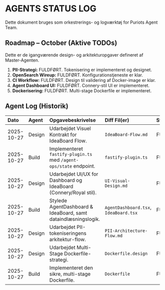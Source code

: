 # AGENTS STATUS LOG

Dette dokument bruges som orkestrerings- og logværktøj for Puriots Agent Team.

## Roadmap – October (Aktive TODOs)

Dette er de igangværende design- og arkitekturopgaver defineret af Master-Agenten.

1.  **PII-Strategi:** FULDFØRT. Tokenisering er implementeret og designet.
2.  **OpenSearch Wireup:** FULDFØRT. Konfigurationstjeneste er klar.
3.  **CI Workflow:** FULDFØRT. Design til validering af Docker-image er klar.
4.  **Agent Dashboard UI:** FULDFØRT. Connery-stil UI er implementeret.
5.  **Dockerisering:** FULDFØRT. Multi-stage Dockerfile er implementeret.

## Agent Log (Historik)

| Dato | Agent | Opgavebeskrivelse | Diff Fil(er) | Status |
| :--- | :--- | :--- | :--- | :--- |
| 2025-10-27 | Design | Udarbejdet Visuel Kontrakt for IdeaBoard Flow. | `IdeaBoard-Flow.md` | FULDFØRT/GODKENDT |
| 2025-10-27 | Build | Implementeret `fastify-plugin.ts` med `/agent-ops/state` endpoint. | `fastify-plugin.ts` | FULDFØRT/GODKENDT |
| 2025-10-27 | Design | Udarbejdet UI/UX for Dashboard og IdeaBoard (Connery/Royal stil). | `UI-Visual-Design.md` | FULDFØRT/GODKENDT |
| 2025-10-27 | Build | Stylede AgentDashboard & IdeaBoard, samt dataindlæsningslogik. | `AgentDashboard.tsx`, `IdeaBoard.tsx` | FULDFØRT/GODKENDT |
| 2025-10-27 | Design | Udarbejdet PII-tokeniseringens arkitektur-flow. | `PII-Architecture-Flow.md` | FULDFØRT/GODKENDT |
| 2025-10-27 | Design | Udarbejdet Multi-Stage Dockerfile-strategi. | `Dockerfile.design` | FULDFØRT/GODKENDT |
| 2025-10-27 | Build | Implementeret den sikre, multi-stage Dockerfile. | `Dockerfile` | FULDFØRT/GODKENDT |
 

